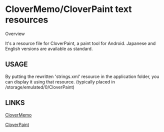 ﻿# CloverMemo/CloverPaint text resources

Overview

It's a resource file for CloverPaint, a paint tool for Android.
Japanese and English versions are available as standard.


## USAGE

By putting the rewritten 'strings.xml' resource in the application folder, you can display it using that resource.
(typically placed in /storage/emulated/0/CloverPaint)


## LINKS
[CloverMemo](https://play.google.com/store/apps/details?id=fareast.CloverMemo)


[CloverPaint](https://play.google.com/store/apps/details?id=fareast.CloverPaint)


